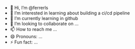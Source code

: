 - 👋 Hi, I’m @ferrerls
- 👀 I’m interested in learning about building a ci/cd pipeline
- 🌱 I’m currently learning in github
- 💞️ I’m looking to collaborate on ...
- 📫 How to reach me ...
- 😄 Pronouns: ...
- ⚡ Fun fact: ...

<!---
ferrerls/ferrerls is a ✨ special ✨ repository because its `README.md` (this file) appears on your GitHub profile.
You can click the Preview link to take a look at your changes.
--->
